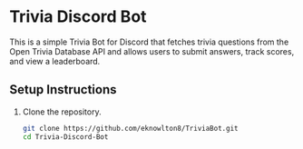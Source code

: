 # Trivia Discord Bot

This is a simple Trivia Bot for Discord that fetches trivia questions from the Open Trivia Database API and allows users to submit answers, track scores, and view a leaderboard.

## Setup Instructions

1. Clone the repository.
   ```bash
   git clone https://github.com/eknowlton8/TriviaBot.git
   cd Trivia-Discord-Bot
